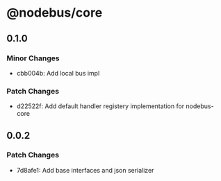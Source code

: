 # @nodebus/core

## 0.1.0

### Minor Changes

- cbb004b: Add local bus impl

### Patch Changes

- d22522f: Add default handler registery implementation for nodebus-core

## 0.0.2

### Patch Changes

- 7d8afe1: Add base interfaces and json serializer
